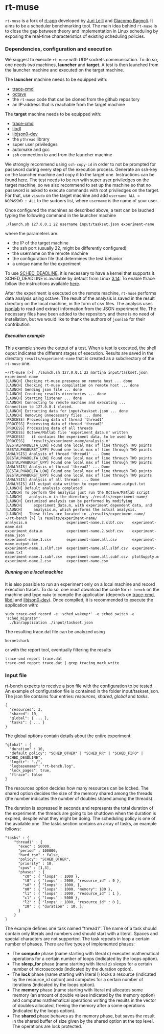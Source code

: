 rt-muse
========

`rt-muse` is a fork of [rt-app](https://github.com/gbagnoli/rt-app) developed by [Juri Lelli](https://github.com/jlelli) and [Giacomo Bagnoli](https://github.com/gbagnoli). It aims to be a scheduler benchmarking tool. The main idea behind `rt-muse` is to close the gap between theory and implementation in Linux scheduling by exposing the real-time characteristics of existing scheduling policies.

### Dependencies, configuration and execution

We suggest to execute `rt-muse` with UDP sockets communication. To do so, one needs two machines, **launcher** and **target**. A test is then launched from the launcher machine and executed on the target machine.

The **launcher** machine needs to be equipped with:
* [trace-cmd](http://lwn.net/Articles/410200/)
* [octave](https://www.gnu.org/software/octave/)
* the `rt-muse` code that can be cloned from the github repository
* an IP-address that is reachable from the target machine

The **target** machine needs to be equipped with:
* [trace-cmd](http://lwn.net/Articles/410200/)
* [libdl](https://github.com/gbagnoli/rt-app/tree/master/libdl)
* [libjson0-dev](https://packages.debian.org/search?keywords=libjson0-dev)
* the `pthread` library
* super user priviledges
* automake and gcc
* `ssh` connection to and from the launcher machine

We strongly recommend using `ssh-copy-id` in order to not be prompted for password during every step of the execution process. Generate an ssh-key on the launcher machine and copy it to the target one. Instructions can be found [here](http://www.thegeekstuff.com/2008/11/3-steps-to-perform-ssh-login-without-password-using-ssh-keygen-ssh-copy-id/). The test needs to be run with super user priviledges on the target machine, so we also recommend to set up the machine so that no password is asked to execute commands with root priviledges on the target. For that, use `visudo` on the target machine and add `username ALL = NOPASSWD : ALL` to the sudoers list, where `username` is the name of your user.

Once configured the machines as described above, a test can be lauched typing the following command in the launcher machine
```
./launch.sh 127.0.0.1 22 username input/taskset.json experiment-name
```
where the parameters are:
* the IP of the target machine
* the ssh port (usually 22, might be differently configured)
* the username on the remote machine
* the configuration file that determines the test behavior
* a unique name for the experiment

To use [SCHED_DEADLINE](http://en.wikipedia.org/wiki/SCHED_DEADLINE), it is necessary to have a kernel that supports it. SCHED_DEADLINE is available by default from Linux [3.14](http://kernelnewbies.org/Linux_3.14#head-651929cdcf19cc2e2cfc7feb16b78ef963d195fe). To enable ftrace follow the instructions available [here](http://lwn.net/Articles/425583/).

After the experiment is executed on the remote machine, `rt-muse` performs data analysis using octave. The result of the analysis is saved in the result directory on the local machine, in the form of csv files. The analysis uses [jsonlab](http://iso2mesh.sourceforge.net/cgi-bin/index.cgi?jsonlab) to read and extract information from the JSON experiment file. The necessary files have been added to the repository and there is no need of installation, but we would like to thank the authors of `jsonlab` for their contribution.

##### Execution example

This example shows the output of a test. When a test is executed, the shell ouput indicates the different stages of execution. Results are saved in the directory `results/experiment-name` that is created as a subdirectory of the `rt-muse` one.
```
~/rt-muse [>] ./launch.sh 127.0.0.1 22 martina input/taskset.json experiment-name
[LAUNCH] Checking rt-muse presence on remote host ... done
[LAUNCH] Checking rt-muse compilation on remote host ... done
[LAUNCH] Sending json file ... done
[LAUNCH] Creating results directories ... done
[LAUNCH] Starting listener ... done
[LAUNCH] Connecting to remote machine and executing ...
Connection to 127.0.0.1 closed.
[LAUNCH] Extracting data for input/taskset.json ... done
[LAUNCH] Removing unnecessary files ... done
[PROCESS] Processing data of thread 'thread1'
[PROCESS] Processing data of thread 'thread2'
[PROCESS] Processing data of all threads
[PROCESS] Octave/Matlab file 'experiment_data.m' written
[PROCESS]   it contains the experiment data, to be used by
[PROCESS]   'results/experiment-name/analysis.m'
[BESTALPHADELTA_LOW] Found one local max of line through TWO points
[BESTALPHABURST_UPP] Found one local max of line through TWO points
[ANALYSIS] Analysis of thread 'thread1' ... Done
[BESTALPHADELTA_LOW] Found one local max of line through TWO points
[BESTALPHABURST_UPP] Found one local max of line through TWO points
[ANALYSIS] Analysis of thread 'thread2' ... Done
[BESTALPHADELTA_LOW] Found one local max of line through TWO points
[BESTALPHABURST_UPP] Found one local max of line through TWO points
[ANALYSIS] Analysis of all threads ... Done
[ANALYSIS] All output data written to experiment-name.output.txt
[LAUNCH] Default analysis completed!
[LAUNCH] To perform the analysis just run the Octave/Matlab script
[LAUNCH]   analysis.m in the directory ./results/experiment-name/
[LAUNCH] Costumized analysis can be performed by modifying
[LAUNCH]     experiment_data.m, with experiment dependent data, and
[LAUNCH]     analysis.m, which performs the actual analysis.
[LAUNCH]   These files are located in ./results/experiment-name/
~/rt-bench [>] ls results/experiment-name/
analysis.m                  experiment-name.2.slbf.csv    experiment-name.dat
experiment_data.m           experiment-name.2.subf.csv    experiment-name.json
experiment-name.1.csv       experiment-name.all.csv       experiment-name.output.txt
experiment-name.1.slbf.csv  experiment-name.all.slbf.csv  experiment-name.txt
experiment-name.1.subf.csv  experiment-name.all.subf.csv  plotSupply.m
experiment-name.2.csv       experiment-name.csv
```

##### Running on a local machine

It is also possible to run an experiment only on a local machine and record execution traces. To do so, one must download the code for `rt-bench` on the machine and type `make` to compile the application (depends on [trace-cmd](http://lwn.net/Articles/410200/), [libdl](https://github.com/gbagnoli/rt-app/tree/master/libdl) and [libjson0-dev](https://packages.debian.org/search?keywords=libjson0-dev)). Once compiled, it is recommended to execute the application with:
```
sudo trace-cmd record -e 'sched_wakeup*' -e sched_switch -e 'sched_migrate*'
  ./bin/application ./input/taskset.json
```
The resulting trace.dat file can be analyzed using
```
kernelshark
```
or with the report tool, eventually filtering the results
```
trace-cmd report trace.dat
trace-cmd report trace.dat | grep tracing_mark_write
```

### Input file

rt-bench expects to receive a json file with the configuration to be tested. An example of configuration file is contained in the folder input/taskset.json. The json file contains four entries: _resources_, _shared_, _global_ and _tasks_.

``` 
{
  "resources": 3,
  "shared": 10,
  "global": { ... },
  "tasks": { ... }
}
``` 
The global options contain details about the entire experiment:
``` 
"global" : {
  "duration" : 10,
  "default_policy": "SCHED_OTHER" | "SCHED_RR" | "SCHED_FIFO" | "SCHED_DEADLINE",
  "logdir": "./",
  "logbasename": "rt-bench.log",
  "lock_pages": true,
  "ftrace": false
}
``` 
The resources option decides how many resources can be locked. The shared option decides the size of the memory shared among the threads (the number indicates the number of doubles shared among the threads).

The duration is expressed in seconds and represents the total duration of the experiment, the threads are going to be shutdown when the duration is expired, despite what they might be doing. The scheduling policy is one of the available one. 
The tasks section contains an array of tasks, an example follows:

``` 
"tasks" : {
    "thread1" : {
      "exec" : 50000,
      "period" : 100000,
      "hard_rsv" : false, 
      "policy": "SCHED_OTHER",
      "priority" : 10,
      "cpus" : [1,3],
      "phases" : {
        "c0" : { "loops" : 1000 },
        "l0" : { "loops" : 2000, "resource_id" : 0 },
        "s0" : { "loops" : 1000, },
        "m0" : { "loops" : 1000, "memory": 100 },
        "l1" : { "loops" : 3000, "resource_id" : 1 },
        "c1" : { "loops" : 5000 },
        "l2" : { "loops" : 1000, "resource_id" : 0 },
        "z0" : { "duration" : 10, },
      }
    }
}
``` 

The example defines one task named "thread1". The name of a task should contain only literals and numbers and should start with a literal. Spaces and special characters are not supported. The task repeats in loop a certain number of phases. There are five types of implemented phases:
* The **compute** phase (name starting with literal c) executes mathematical operations for a certain number of loops (indicated by the loops option).
* The **sleep_for** phase (name starting with literal z) sleeps for a certain number of microseconds (indicated by the duration option).
* The **lock** phase (name starting with literal l) locks a resource (indicated by the resource_id option) and computes for a certain number of iterations (indicated by the loops option).
* The **memory** phase (name starting with literal m) allocates some memory (an amount of double values indicated by the memory option) and computes mathematical operations writing the results in the vector of doubles allocated, freeing the memory after a some operations (indicated by the loops option).
* The **shared** phase behaves as the memory phase, but saves the result in the shared buffer of size given by the shared option at the top level. The operations are lock protected.
